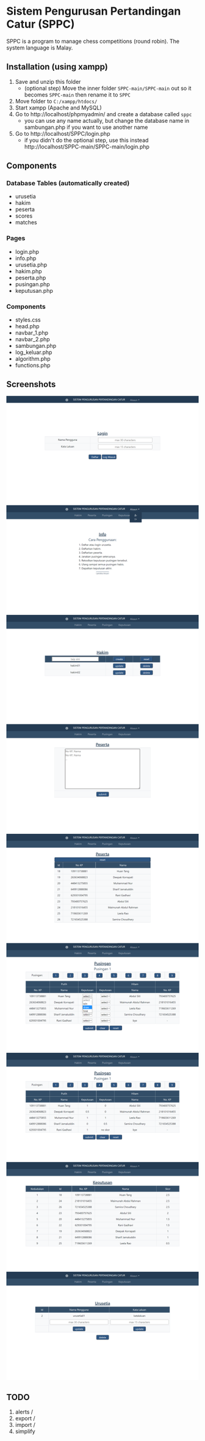 # Sistem Pengurusan Pertandingan Catur (SPPC)
SPPC is a program to manage chess competitions (round robin). The system language is Malay.

## Installation (using xampp)

1. Save and unzip this folder 
    - (optional step) Move the inner folder ```SPPC-main/SPPC-main``` out so it becomes ```SPPC-main``` then rename it to ```SPPC``` 
3. Move folder to ```C:/xampp/htdocs/```
4. Start xampp (Apache and MySQL)
6. Go to http://localhost/phpmyadmin/ and create a database called ```sppc```
    - you can use any name actually, but change the database name in sambungan.php if you want to use another name
7. Go to http://localhost/SPPC/login.php 
    - if you didn't do the optional step, use this instead http://localhost/SPPC-main/SPPC-main/login.php

## Components
### Database Tables (automatically created)
- urusetia
- hakim
- peserta
- scores
- matches

### Pages
- login.php
- info.php
- urusetia.php
- hakim.php
- peserta.php
- pusingan.php
- keputusan.php

### Components
- styles.css
- head.php
- navbar_1.php
- navbar_2.php
- sambungan.php
- log_keluar.php
- algorithm.php
- functions.php

## Screenshots
![login](screenshots/login.png)
![info](screenshots/info.png)
![hakim](screenshots/hakim.png)
![peserta_sebelum](screenshots/peserta_sebelum.png)
![peserta_selepas](screenshots/peserta_selepas.png)
![pusingan_sebelum](screenshots/pusingan_sebelum.png)
![pusingan_selepas](screenshots/pusingan_selepas.png)
![keputusan](screenshots/keputusan.png)
![urusetia](screenshots/urusetia.png)

## TODO
1. alerts /
2. export /
3. import /
4. simplify
